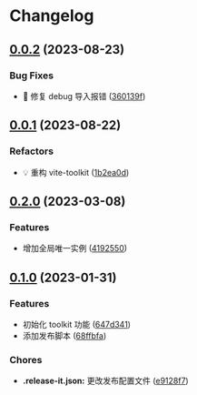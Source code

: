 # Changelog

## [0.0.2](https://github.com/l246804/vite-toolkit/compare/v0.0.1...v0.0.2) (2023-08-23)


### Bug Fixes

* 🐛 修复 debug 导入报错 ([360139f](https://github.com/l246804/vite-toolkit/commit/360139f36f6734b05a3a9c53a5756ad5ede9c420))

## [0.0.1](https://github.com/l246804/vite-toolkit/compare/0.2.0...v0.0.1) (2023-08-22)


### Refactors

* 💡 重构 vite-toolkit ([1b2ea0d](https://github.com/l246804/vite-toolkit/commit/1b2ea0da1943971f8ee4bc4fbcf84e825034840f))

## [0.2.0](https://github.com/l246804/vite-toolkit/compare/0.1.0...0.2.0) (2023-03-08)


### Features

* 增加全局唯一实例 ([4192550](https://github.com/l246804/vite-toolkit/commit/4192550a3d58daf90ac88cb9554ff9e3cba8f101))

## [0.1.0](https://github.com/l246804/vite-toolkit/compare/647d3419ba57f890f00dfec2c9e6bf087cdd7e19...0.1.0) (2023-01-31)


### Features

* 初始化 toolkit 功能 ([647d341](https://github.com/l246804/vite-toolkit/commit/647d3419ba57f890f00dfec2c9e6bf087cdd7e19))
* 添加发布脚本 ([68ffbfa](https://github.com/l246804/vite-toolkit/commit/68ffbfa917949df7b0b6698ca3c685758923ad15))


### Chores

* **.release-it.json:** 更改发布配置文件 ([e9128f7](https://github.com/l246804/vite-toolkit/commit/e9128f7b2781f3ca41d972cdc90a4fe2906c16b0))